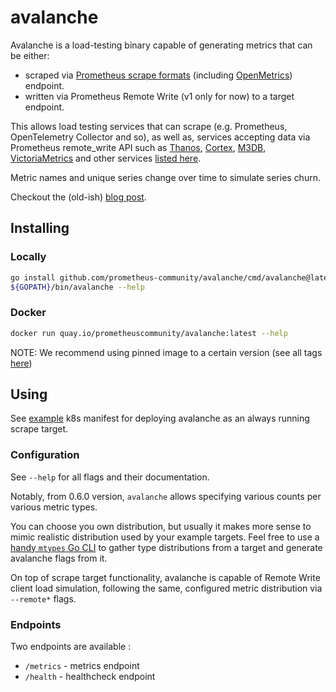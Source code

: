 # avalanche

Avalanche is a load-testing binary capable of generating metrics that can be either:

* scraped via [Prometheus scrape formats](https://prometheus.io/docs/instrumenting/exposition_formats/) (including [OpenMetrics](https://github.com/OpenObservability/OpenMetrics)) endpoint.
* written via Prometheus Remote Write (v1 only for now) to a target endpoint.

This allows load testing services that can scrape (e.g. Prometheus, OpenTelemetry Collector and so), as well as, services accepting data via Prometheus remote_write API such as [Thanos](https://github.com/thanos-io/thanos), [Cortex](https://github.com/cortexproject/cortex), [M3DB](https://m3db.github.io/m3/integrations/prometheus/), [VictoriaMetrics](https://github.com/VictoriaMetrics/VictoriaMetrics/) and other services [listed here](https://prometheus.io/docs/operating/integrations/#remote-endpoints-and-storage).

Metric names and unique series change over time to simulate series churn.

Checkout the (old-ish) [blog post](https://blog.freshtracks.io/load-testing-prometheus-metric-ingestion-5b878711711c).

## Installing

### Locally

```bash
go install github.com/prometheus-community/avalanche/cmd/avalanche@latest
${GOPATH}/bin/avalanche --help
```

### Docker 

```bash
docker run quay.io/prometheuscommunity/avalanche:latest --help
```

NOTE: We recommend using pinned image to a certain version (see all tags [here](https://quay.io/repository/prometheuscommunity/avalanche?tab=tags&tag=latest))

## Using

See [example](example/kubernetes-deployment.yaml) k8s manifest for deploying avalanche as an always running scrape target.

### Configuration

See `--help` for all flags and their documentation.

Notably, from 0.6.0 version, `avalanche` allows specifying various counts per various metric types.

You can choose you own distribution, but usually it makes more sense to mimic realistic distribution used by your example targets. Feel free to use a [handy `mtypes` Go CLI](./cmd/mtypes) to gather type distributions from a target and generate avalanche flags from it.

On top of scrape target functionality, avalanche is capable of Remote Write client load simulation, following the same, configured metric distribution via `--remote*` flags.

### Endpoints

Two endpoints are available :
* `/metrics` - metrics endpoint
* `/health` - healthcheck endpoint
